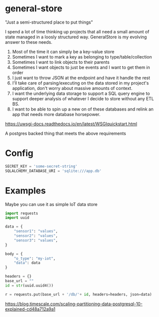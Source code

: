 # general-store
"Just a semi-structured place to put things"

I spend a lot of time thinking up projects that all need a small amount of state managed
in a loosly structured way. GeneralStore is my evolving answer to these needs. 

1. Most of the time it can simply be a key-value store
2. Sometimes I want to mark a key as belonging to type/table/collection
3. Sometimes I want to link objects to their parents
4. Sometimes I want objects to just be events and I want to get them in order
5. I just want to throw JSON at the endpoint and have it handle the rest
6. I'll take care of parsing/executing on the data stored in my project's application, don't worry about massive amounts of context.
7. I want the underlying data storage to support a SQL query engine to support deeper analysis of whatever I decide to store without any ETL BS. 
8. I want to be able to spin up a new on of these databases and relink an app that needs more database horsepower. 

https://uwsgi-docs.readthedocs.io/en/latest/WSGIquickstart.html

A postgres backed thing that meets the above requirements

# Config

```python
SECRET_KEY = 'some-secret-string'
SQLALCHEMY_DATABASE_URI = 'sqlite:///app.db'
```

# Examples

Maybe you can use it as simple IoT data store

```python
import requests
import uuid

data = {
    "sensor1": "values",
    "sensor2": "values",
    "sensor3": "values",
}

body = {
    "o_type": "my-iot",
    "data": data
}

headers = {}
base_url = ""
id = str(uuid.uuid4())

r = requests.put(base_url + '/db/'+ id, headers=headers, json=data)

```

https://blog.timescale.com/scaling-partitioning-data-postgresql-10-explained-cd48a712a9a1
